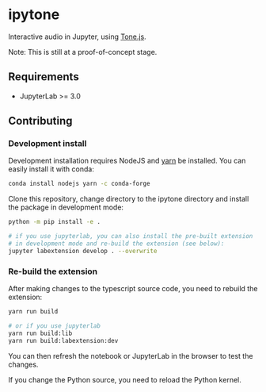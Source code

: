 # ipytone

Interactive audio in Jupyter, using [Tone.js](https://tonejs.github.io).

Note: This is still at a proof-of-concept stage.

## Requirements

* JupyterLab >= 3.0

## Contributing

### Development install

Development installation requires NodeJS and [yarn](https://yarnpkg.com/) be
installed. You can easily install it with conda:

``` bash
conda install nodejs yarn -c conda-forge
```

Clone this repository, change directory to the ipytone directory and install the
package in development mode:

```bash
python -m pip install -e .

# if you use jupyterlab, you can also install the pre-built extension
# in development mode and re-build the extension (see below):
jupyter labextension develop . --overwrite
```

### Re-build the extension

After making changes to the typescript source code, you need to rebuild the extension:

``` bash
yarn run build

# or if you use jupyterlab
yarn run build:lib
yarn run build:labextension:dev
```

You can then refresh the notebook or JupyterLab in the browser to test the changes.

If you change the Python source, you need to reload the Python kernel. 
